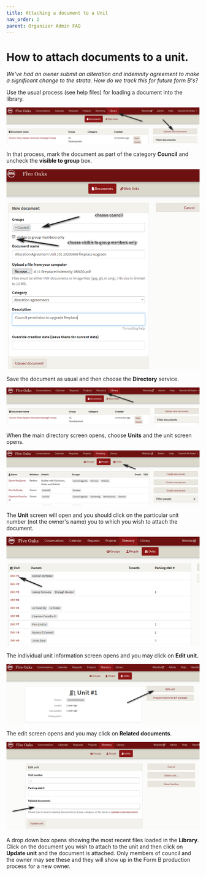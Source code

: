 ```yaml
---
title: Attaching a document to a Unit
nav_order: 2
parent: Organizer Admin FAQ
---
```


# How to attach documents to a unit.

*We've had an owner submit an alteration and indemnity agreement to make a significant change to the strata.  How do we track this for future form B's?*

Use the usual process (see help files) for loading a document into the library.  

![go library](unitdocs/golib.png)

In that process, mark the document as part of the category **Council** and uncheck the **visible to group** box.

![set up](unitdocs/setupdoc.png)

Save the document as usual and then choose the **Directory** service.

![go directory](unitdocs/godir.png)

When the main directory screen opens, choose **Units** and the unit screen opens.

![go unit](unitdocs/gounit.png)

The **Unit** screen will open and you should click on the particular unit number (not the owner's name) you to which you wish to attach the document.

![choose unit](unitdocs/unitno.png)

The individual unit information screen opens and you may click on **Edit unit.**

![edit unit](unitdocs/editunit.png)

The edit screen opens and you may click on **Related documents**.   

![related docs](unitdocs/reldocs.png)

A drop down box opens showing the most recent files loaded in the **Library**.  Click on the document you wish to attach to the unit and then click on **Update unit** and the document is attached.  Only members of council and the owner may see these and they will show up in the Form B production process for a new owner.

 
